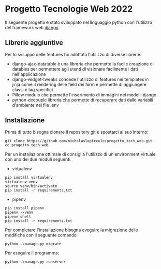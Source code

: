 # Progetto Tecnologie Web 2022
Il seguente progetto è stato sviluppato nel linguaggio python con l'utilizzo del framework web [django](https://docs.djangoproject.com/en/4.1/).
## Librerie aggiuntive
Per lo sviluppo delle features ho adottato l'utilizzo di diverse librerie:
- django-ajax-datatable è una libreria che permette la facile creazione di datables per permettere agli utenti di visionare facilmente i dati nell'applicazione
- django-widget-tweaks concede l'utilizzo di features nei templates in jinja come il rendering delle field dei form e permette di aggiungere classi o tag specifici
- Pillow modulo che permette l'inserimento di immagini nei modelli django
- python-decouple libreria che permette di recuperare dati dalle variabili d'ambiente nei file .env

## Installazione
Prima di tutto bisogna clonare il repository git e spostarci al suo interno:
```
git clone https://github.com/nicholaslopiccolo/progetto_tech_web.git
cd progetto_tech_web
```
Per un installazione ottimale di consiglia l'utilizzo di un environment virtuale con uno dei due moduli seguenti:
- virtualenv
```
pip install virtualenv
virtualenv venv
source venv/bin/activate
pip install -r requirements.txt
```
- pipenv
```
pip install pipenv
pipenv --venv
pipenv shell
pip install -r requirements.txt
```

Per completare l'installazione bisogna eveguire la migrazione delle modifiche con il seguente comando:
```
python .\manage.py migrate
```
Per eseguire il programma:
```
python .\manage.py runserver
```
